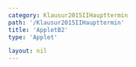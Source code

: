 ```yaml
---
category: Klausur2015IIHaupttermin
path: '/Klausur2015IIHaupttermin'
title: 'AppletB2'
type: 'Applet'

layout: nil
---
```

<link type="text/css" href="https://cdnjs.cloudflare.com/ajax/libs/jsxgraph/0.99.6/jsxgraph.css"><link rel="stylesheet" type="text/css" href="//cdnjs.cloudflare.com/ajax/libs/jsxgraph/0.99.7/jsxgraph.css" />
<div id="40151" class="jxgbox" style="width:500px; height:500px">
<script type="text/javascript">
    (function() {
	var board = JXG.JSXGraph.initBoard('40151', {
                boundingbox: [-20, 20, 5, -5],
                axis: false
                
            });
 
var C = board.create('point', [1.41,1.41], {fixed:true, name:'C', color:'green'});

var B = board.create('point', [-1.41,-1.41], {fixed:true, name:'B', color:'green'});

var BC = board.create('line', [B, C], {straightFirst:false, straightLast:false});

var D = board.create('point', [1.41-8,1.41], {fixed:true, name:'D', color:'green'});

var A = board.create('point', [-1.41-8,-1.41], {fixed:true, name:'A', color:'green'});

var AD = board.create('line', [A, D], {straightFirst:false, straightLast:false});

var AB = board.create('line', [A, B], {straightFirst:false, straightLast:false});

var CD = board.create('line', [C, D], {straightFirst:false, straightLast:false});

var M = board.create('point', [-8,0], {fixed:true, name:'M', color:'green'});

var N = board.create('point', [0,0], {fixed:true, name:'N', color:'green'});

var MN = board.create('line', [M, N], {straightFirst:false, straightLast:false});

var MSp = board.create('point', [M.X(), 4], {visible:false}); 

var MSl = board.create('line', [MSp, M], {visible:false});

var apo = board.create('point', [function() { return -Math.cos(55 * Math.PI/180)+ N.X(); },
      function() { return Math.sin(55 * Math.PI/180)+N.Y(); }], {visible:false, name:'p'});
      
var Napo = board.create('line', [N, apo], {visible:false});

var S = board.create('intersection', [Napo, MSl], {name:'S'});

var SN = board.create('line', [S, N], {straightFirst:false, straightLast:false});

var SM = board.create('line', [S, M], {straightFirst:false, straightLast:false});

var SD = board.create('line', [S, D], {straightFirst:false, straightLast:false});

var SA = board.create('line', [S, A], {straightFirst:false, straightLast:false});

var SB = board.create('line', [S, B], {straightFirst:false, straightLast:false});

var SC = board.create('line', [S, C], {straightFirst:false, straightLast:false});

var P = board.create('glider', [-5,5,SN], {color:'orange', name:'P'});

var PC = board.create('line', [P, C], {straightFirst:false, straightLast:false, color:'orange'});

var PB = board.create('line', [P, B], {straightFirst:false, straightLast:false, color:'orange'});

var PM = board.create('line', [P, M], {straightFirst:false, straightLast:false, color:'orange'});

var F = board.create('point', [function(){return P.X()}, 0], {color:'red'});

var PF = board.create('line', [P, F], {straightFirst:false, straightLast:false, color:'red'});

var SPM = board.create('angle', [S,P,M], {name:'SPM', radius:2});

board.create('polygon', [B,M,C,P]});
board.create('polygon', [B,M,P,C]});
var x = function(){return Math.round(100*Math.sqrt((S.X()-P.X())*(S.X()-P.X())+(S.Y()-P.Y())*(S.Y()-P.Y())))/100};

board.create('text', [-19,17, function(){return 'SPM = '+SPM.Value()*180/Math.PI+'°'}], {fontsize: 18, fixed:true});
board.create('text', [-19,16, function(){return 'x = '+x}], {fontsize: 18, fixed:true});
board.create('text', [-19,15,function(){return 'V = '+(-8.75*x+121.92)+' cm³'], {fontsize: 18, fixed:true});
board.create('text', [-19,14,function(){return Math.round(100*Math.sqrt((M.X()-P.X())*(M.X()-P.X())+(M.Y()-P.Y())*(M.Y()-P.Y())))/100}])
board.create('text', [-10,19,'M II 2015 HT B 2'], {fontsize: 18, fixed:true});
board.create('text', [-19,15,function(){return 'V% = '+Math.round(100*((-8.75*x+121.92)/243.84))+'%'], {fontsize: 18, fixed:true});
 })(); </script>
  </div>
